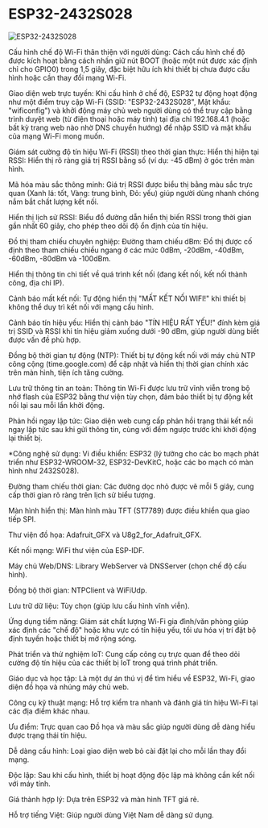 # ESP32-2432S028

![ESP32-2432S028](https://github.com/user-attachments/assets/87d8700e-05d0-4437-8973-575b42c71f6d)

Cấu hình chế độ Wi-Fi thân thiện với người dùng: Cách cấu hình chế độ được kích hoạt bằng cách nhấn giữ nút BOOT (hoặc một nút được xác định chỉ cho GPIO0) trong 1,5 giây, đặc biệt hữu ích khi thiết bị chưa được cấu hình hoặc cần thay đổi mạng Wi-Fi.

Giao diện web trực tuyến: Khi cấu hình ở chế độ, ESP32 tự động hoạt động như một điểm truy cập Wi-Fi (SSID: "ESP32-2432S028", Mật khẩu: "wificonfig") và khởi động máy chủ web người dùng có thể truy cập bằng trình duyệt web (từ điện thoại hoặc máy tính) tại địa chỉ 192.168.4.1 (hoặc bất kỳ trang web nào nhờ DNS chuyển hướng) để nhập SSID và mật khẩu của mạng Wi-Fi mong muốn.

Giám sát cường độ tín hiệu Wi-Fi (RSSI) theo thời gian thực: Hiển thị hiện tại RSSI: Hiển thị rõ ràng giá trị RSSI bằng số (ví dụ: -45 dBm) ở góc trên màn hình.

Mã hóa màu sắc thông minh: Giá trị RSSI được biểu thị bằng màu sắc trực quan (Xanh lá: tốt, Vàng: trung bình, Đỏ: yếu) giúp người dùng nhanh chóng nắm bắt chất lượng kết nối.

Hiển thị lịch sử RSSI: Biểu đồ đường dẫn hiển thị biến RSSI trong thời gian gần nhất 60 giây, cho phép theo dõi độ ổn định của tín hiệu.

Đồ thị tham chiếu chuyên nghiệp: Đường tham chiếu dBm: Đồ thị được cố định theo tham chiếu chiều ngang ở các mức 0dBm, -20dBm, -40dBm, -60dBm, -80dBm và -100dBm.

Hiển thị thông tin chi tiết về quá trình kết nối (đang kết nối, kết nối thành công, địa chỉ IP).

Cảnh báo mất kết nối: Tự động hiển thị "MẤT KẾT NỐI WIFI!" khi thiết bị không thể duy trì kết nối với mạng cấu hình.

Cảnh báo tín hiệu yếu: Hiển thị cảnh báo "TÍN HIỆU RẤT YẾU!" đính kèm giá trị SSID và RSSI khi tín hiệu giảm xuống dưới -90 dBm, giúp người dùng biết được vấn đề phù hợp.

Đồng bộ thời gian tự động (NTP): Thiết bị tự động kết nối với máy chủ NTP công cộng (time.google.com) để cập nhật và hiển thị thời gian chính xác trên màn hình, tiện ích tăng cường.

Lưu trữ thông tin an toàn: Thông tin Wi-Fi được lưu trữ vĩnh viễn trong bộ nhớ flash của ESP32 bằng thư viện tùy chọn, đảm bảo thiết bị tự động kết nối lại sau mỗi lần khởi động.

Phản hồi ngay lập tức: Giao diện web cung cấp phản hồi trạng thái kết nối ngay lập tức sau khi gửi thông tin, cùng với đếm ngược trước khi khởi động lại thiết bị.

*Công nghệ sử dụng: Vi điều khiển: ESP32 (lý tưởng cho các bo mạch phát triển như ESP32-WROOM-32, ESP32-DevKitC, hoặc các bo mạch có màn hình như 2432S028).

Đường tham chiếu thời gian: Các đường dọc nhỏ được vẽ mỗi 5 giây, cung cấp thời gian rõ ràng trên lịch sử biểu tượng.

Màn hình hiển thị: Màn hình màu TFT (ST7789) được điều khiển qua giao tiếp SPI.

Thư viện đồ họa: Adafruit_GFX và U8g2_for_Adafruit_GFX.

Kết nối mạng: WiFi thư viện của ESP-IDF.

Máy chủ Web/DNS: Library WebServer và DNSServer (chọn chế độ cấu hình).

Đồng bộ thời gian: NTPClient và WiFiUdp.

Lưu trữ dữ liệu: Tùy chọn (giúp lưu cấu hình vĩnh viễn).

Ứng dụng tiềm năng: Giám sát chất lượng Wi-Fi gia đình/văn phòng giúp xác định các "chế độ" hoặc khu vực có tín hiệu yếu, tối ưu hóa vị trí đặt bộ định tuyến hoặc thiết bị mở rộng sóng.

Phát triển và thử nghiệm IoT: Cung cấp công cụ trực quan để theo dõi cường độ tín hiệu của các thiết bị IoT trong quá trình phát triển.

Giáo dục và học tập: Là một dự án thú vị để tìm hiểu về ESP32, Wi-Fi, giao diện đồ họa và nhúng máy chủ web.

Công cụ kỹ thuật mạng: Hỗ trợ kiểm tra nhanh và đánh giá tín hiệu Wi-Fi tại các địa điểm khác nhau.

Ưu điểm: Trực quan cao Đồ họa và màu sắc giúp người dùng dễ dàng hiểu được trạng thái tín hiệu.

Dễ dàng cấu hình: Loại giao diện web bỏ cài đặt lại cho mỗi lần thay đổi mạng.

Độc lập: Sau khi cấu hình, thiết bị hoạt động độc lập mà không cần kết nối với máy tính.

Giá thành hợp lý: Dựa trên ESP32 và màn hình TFT giá rẻ.

Hỗ trợ tiếng Việt: Giúp người dùng Việt Nam dễ dàng sử dụng.
